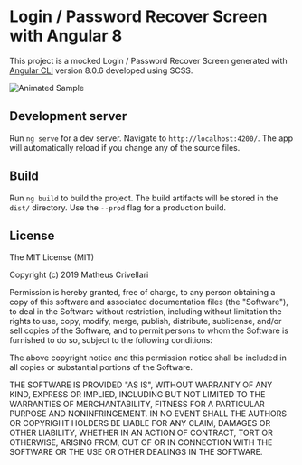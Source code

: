 # Login / Password Recover Screen with Angular 8

This project is a mocked Login / Password Recover Screen generated with [Angular CLI](https://github.com/angular/angular-cli) version 8.0.6 developed using SCSS.

![Animated Sample](https://raw.githubusercontent.com/matheus-crivellari/LoginPasswordRecoverScreenAngular/master/docs/LoginPasswordRecoverScreenAngular.gif?token=ABSIIQPHZ6NG42OZ4NLB3F25EOE7S)

## Development server

Run `ng serve` for a dev server. Navigate to `http://localhost:4200/`. The app will automatically reload if you change any of the source files.

## Build

Run `ng build` to build the project. The build artifacts will be stored in the `dist/` directory. Use the `--prod` flag for a production build.

## License
The MIT License (MIT)

Copyright (c) 2019 Matheus Crivellari

Permission is hereby granted, free of charge, to any person obtaining a copy
of this software and associated documentation files (the "Software"), to deal
in the Software without restriction, including without limitation the rights
to use, copy, modify, merge, publish, distribute, sublicense, and/or sell
copies of the Software, and to permit persons to whom the Software is
furnished to do so, subject to the following conditions:

The above copyright notice and this permission notice shall be included in all
copies or substantial portions of the Software.

THE SOFTWARE IS PROVIDED "AS IS", WITHOUT WARRANTY OF ANY KIND, EXPRESS OR
IMPLIED, INCLUDING BUT NOT LIMITED TO THE WARRANTIES OF MERCHANTABILITY,
FITNESS FOR A PARTICULAR PURPOSE AND NONINFRINGEMENT. IN NO EVENT SHALL THE
AUTHORS OR COPYRIGHT HOLDERS BE LIABLE FOR ANY CLAIM, DAMAGES OR OTHER
LIABILITY, WHETHER IN AN ACTION OF CONTRACT, TORT OR OTHERWISE, ARISING FROM,
OUT OF OR IN CONNECTION WITH THE SOFTWARE OR THE USE OR OTHER DEALINGS IN THE
SOFTWARE.

